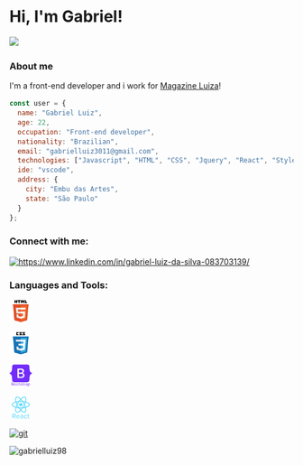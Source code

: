 # Hi, I'm Gabriel!
<img src="https://imgur.com/EVSdPd4">


### About me
I'm a front-end developer and i work for <a href="https://www.magazineluiza.com.br">Magazine Luiza</a>!

```javascript
const user = {
  name: "Gabriel Luiz",
  age: 22,
  occupation: "Front-end developer",
  nationality: "Brazilian",
  email: "gabrielluiz3011@gmail.com",
  technologies: ["Javascript", "HTML", "CSS", "Jquery", "React", "Styled-Components"],
  ide: "vscode",
  address: {
    city: "Embu das Artes",
    state: "São Paulo"
  }
};
```

<h3 align="left">Connect with me:</h3>
<p align="left">
<a href="https://www.linkedin.com/in/gabriel-luiz-da-silva-083703139/" target="blank"><img align="center" src="https://cdn.jsdelivr.net/npm/simple-icons@3.0.1/icons/linkedin.svg" alt="https://www.linkedin.com/in/gabriel-luiz-da-silva-083703139/" height="30" width="40" /></a>
</p>

<h3 align="left">Languages and Tools:</h3>
<p align="left"> 

<a href="https://www.w3.org/html/" target="_blank"> <img src="https://raw.githubusercontent.com/devicons/devicon/master/icons/html5/html5-original-wordmark.svg" alt="html5" width="40" height="40"/> </a> 

<a href="https://www.w3schools.com/css/" target="_blank"> <img src="https://raw.githubusercontent.com/devicons/devicon/master/icons/css3/css3-original-wordmark.svg" alt="css3" width="40" height="40"/> </a> 

<a href="https://getbootstrap.com" target="_blank"> <img src="https://raw.githubusercontent.com/devicons/devicon/master/icons/bootstrap/bootstrap-plain-wordmark.svg" alt="bootstrap" width="40" height="40"/> </a> 

<a href="https://reactjs.org/" target="_blank"> <img src="https://raw.githubusercontent.com/devicons/devicon/master/icons/react/react-original-wordmark.svg" alt="react" width="40" height="40"/> </a> 

<a href="https://git-scm.com/" target="_blank"> <img src="https://www.vectorlogo.zone/logos/git-scm/git-scm-icon.svg" alt="git" width="40" height="40"/> </a> 

</p>

<p><img align="left" src="https://github-readme-stats.vercel.app/api/top-langs?username=gabrielluiz98&show_icons=true&locale=en&layout=compact" alt="gabrielluiz98" /></p>



